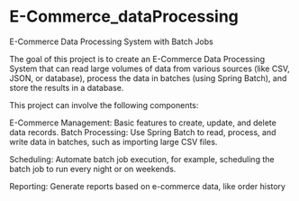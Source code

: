 # E-Commerce_dataProcessing
E-Commerce Data Processing System with Batch Jobs

The goal of this project is to create an E-Commerce Data Processing System that can read large volumes of data from various sources (like CSV, JSON, or database), process the data in batches (using Spring Batch), and store the results in a database.

This project can involve the following components:

E-Commerce Management: Basic features to create, update, and delete data records.
Batch Processing: Use Spring Batch to read, process, and write data in batches, such as importing large CSV files.

Scheduling: Automate batch job execution, for example, scheduling the batch job to run every night or on weekends.

Reporting: Generate reports based on e-commerce data, like order history